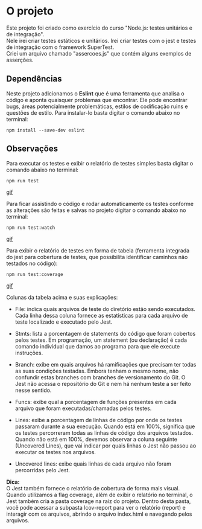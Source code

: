 # O projeto

Este projeto foi criado como exercício do curso "Node.js: testes unitários e de integração".<br>
Nele irei criar testes estáticos e unitários. Irei criar testes com o jest e testes de integração com o framework SuperTest.<br>
Criei um arquivo chamado "assercoes.js" que contém alguns exemplos de asserções.

## Dependências

Neste projeto adicionamos o **Eslint** que é uma ferramenta que analisa o código e aponta quaisquer problemas que encontrar. Ele pode encontrar bugs, áreas potencialmente problemáticas, estilos de codificação ruins e questões de estilo. Para instalar-lo basta digitar o comando abaixo no terminal:<br>

`npm install --save-dev eslint`

## Observações

Para executar os testes e exibir o relatório de testes simples basta digitar o comando abaixo no terminal:<br>

`npm run test`

[gif](./imagens/npm-run-test.gif "npm run test")

Para ficar assistindo o código e rodar automaticamente os testes conforme as alterações são feitas e salvas no projeto digitar o comando abaixo no terminal:<br>

`npm run test:watch`

[gif](./imagens/npm-run-test-watch.gif "npm run test:watch")

Para exibir o relatório de testes em forma de tabela (ferramenta integrada do jest para cobertura de testes, que possibilita identificar caminhos não testados no código):<br>

`npm run test:coverage`

[gif](./imagens/npm-run-test-coverage.gif "npm run test coverage")

Colunas da tabela acima e suas explicações:

- File: indica quais arquivos de teste do diretório estão sendo executados. Cada linha dessa coluna fornece as estatísticas para cada arquivo de teste localizado e executado pelo Jest.

- Stmts: lista a porcentagem de statements do código que foram cobertos pelos testes. Em programação, um statement (ou declaração) é cada comando individual que damos ao programa para que ele execute instruções.

- Branch: exibe em quais arquivos há ramificações que precisam ter todas as suas condições testadas. Embora tenham o mesmo nome, não confundir estas branches com branches de versionamento do Git. O Jest não acessa o repositório do Git e nem há nenhum teste a ser feito nesse sentido.

- Funcs: exibe qual a porcentagem de funções presentes em cada arquivo que foram executadas/chamadas pelos testes.

- Lines: exibe a porcentagem de linhas de código por onde os testes passaram durante a sua execução. Quando está em 100%, significa que os testes percorreram todas as linhas de código dos arquivos testados. Quando não está em 100%, devemos observar a coluna seguinte (Uncovered Lines), que vai indicar por quais linhas o Jest não passou ao executar os testes nos arquivos.

- Uncovered lines: exibe quais linhas de cada arquivo não foram percorridas pelo Jest.

**Dica:**<br>
O Jest também fornece o relatório de cobertura de forma mais visual. Quando utilizamos a flag coverage, além de exibir o relatório no terminal, o Jest também cria a pasta coverage na raiz do projeto. Dentro desta pasta, você pode acessar a subpasta lcov-report para ver o relatório (report) e interagir com os arquivos, abrindo o arquivo index.html e navegando pelos arquivos.